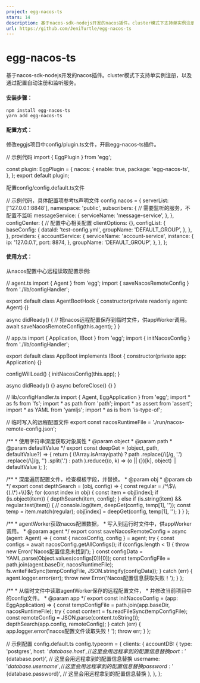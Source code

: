 ```yaml
---
project: egg-nacos-ts
stars: 14
description: 基于nacos-sdk-nodejs开发的nacos插件。cluster模式下支持单实例注册，以及通过配置自动注册和监听服务。
url: https://github.com/JeniTurtle/egg-nacos-ts
---
```


egg-nacos-ts
============

基于nacos-sdk-nodejs开发的nacos插件。cluster模式下支持单实例注册，以及通过配置自动注册和监听服务。

#### 安装步骤：

```
npm install egg-nacos-ts
yarn add egg-nacos-ts
```

#### 配置方式：

修改eggjs项目中config/plugin.ts文件，开启egg-nacos-ts插件。

// 示例代码
import { EggPlugin } from 'egg';

const plugin: EggPlugin \= {
  nacos: {
    enable: true,
    package: 'egg-nacos-ts',
  },
};
export default plugin;

配置config/config.default.ts文件

// 示例代码，具体配置项参考ts声明文件
config.nacos \= {
  serverList: \['127.0.0.1:8848'\],
  namespace: 'public',
  subscribers: {  // 需要监听的服务，不配置不监听
    messageService: {
      serviceName: 'message-service',
    },
  },
  configCenter: {  // 配置中心相关配置
    clientOptions: {},
    configList: {
      baseConfig: {
        dataId: 'test-config.yml',
        groupName: 'DEFAULT\_GROUP',
      },
    },
  },
  providers: {
    accountService: {
      serviceName: 'account-service',
      instance: {
        ip: '127.0.0.1',
        port: 8874,
      },
      groupName: 'DEFAULT\_GROUP',
    },
  },
};

#### 使用方式：

从nacos配置中心远程读取配置示例:

// agent.ts
import { Agent } from 'egg';
import { saveNacosRemoteConfig } from './lib/configHandler';

export default class AgentBootHook {
  constructor(private readonly agent: Agent) {}

  async didReady() {
    // 把nacos远程配置保存到临时文件，供appWorker调用。
    await saveNacosRemoteConfig(this.agent);
  }
}

// app.ts
import { Application, IBoot } from 'egg';
import { initNacosConfig } from './lib/configHandler';

export default class AppBoot implements IBoot {
  constructor(private app: Application) {}

  configWillLoad() {
    initNacosConfig(this.app);
  }

  async didReady() {}
  async beforeClose() {}
}

// lib/configHandler.ts
import { Agent, EggApplication } from 'egg';
import \* as fs from 'fs';
import \* as path from 'path';
import \* as assert from 'assert';
import \* as YAML from 'yamljs';
import \* as is from 'is-type-of';

// 临时写入的远程配置文件
export const nacosRuntimeFile \= './run/nacos-remote-config.json';

/\*\*
 \* 使用字符串深度获取对象属性
 \* @param object
 \* @param path
 \* @param defaultValue
 \*/
export const deepGet \= (object, path, defaultValue?) \=> {
  return (
    (!Array.isArray(path)
      ? path
          .replace(/\\\[/g, '.')
          .replace(/\\\]/g, '')
          .split('.')
      : path
    ).reduce((o, k) \=> (o || {})\[k\], object) || defaultValue
  );
};

/\*\*
 \* 深度遍历配置文件，检查模板字段，并替换。
 \* @param obj
 \* @param cb
 \*/
export const depthSearch \= (obj, config) \=> {
  const regular \= /^\\$\\{(.\*)+\\}$/;
  for (const index in obj) {
    const item \= obj\[index\];
    if (is.object(item)) {
      depthSearch(item, config);
    } else if (is.string(item) && regular.test(item)) {
      // console.log(item,  deepGet(config, temp\[1\], ''));
      const temp \= item.match(regular);
      obj\[index\] \= deepGet(config, temp\[1\], '');
    }
  }
};

/\*\*
 \* agentWorker获取nacos配置数据，
 \* 写入到运行时文件中，供appWorker调用。
 \* @param agent
 \*/
export const saveNacosRemoteConfig \= async (agent: Agent) \=> {
  const { nacosConfig, config } \= agent;
  try {
    const configs \= await nacosConfig.getAllConfigs();
    if (configs.length < 1) {
      throw new Error('Nacos配置信息未找到');
    }
    const configData \= YAML.parse(Object.values(configs\[0\])\[0\]);
    const tempConfigFile \= path.join(agent.baseDir, nacosRuntimeFile);
    fs.writeFileSync(tempConfigFile, JSON.stringify(configData));
  } catch (err) {
    agent.logger.error(err);
    throw new Error('Nacos配置信息获取失败！');
  }
};

/\*\*
 \* 从临时文件中读取agentWorker保存的远程配置文件，
 \* 并修改当前项目中的config文件。
 \* @param app
 \*/
export const initNacosConfig \= (app: EggApplication) \=> {
  const tempConfigFile \= path.join(app.baseDir, nacosRuntimeFile);
  try {
    const content \= fs.readFileSync(tempConfigFile);
    const remoteConfig \= JSON.parse(content.toString());
    depthSearch(app.config, remoteConfig);
  } catch (err) {
    app.logger.error('nacos配置文件读取失败！');
    throw err;
  }
};

// 示例配置 config.default.ts
config.typeorm \= {
  clients: {
    accountDB: {
      type: 'postgres',
      host: '${database.host}', // 这里会用远程拿到的配置信息替换
      port: '${database.port}', // 这里会用远程拿到的配置信息替换
      username: '${database.username}', // 这里会用远程拿到的配置信息替换
      password: '${database.password}', // 这里会用远程拿到的配置信息替换
    },
  },
};
